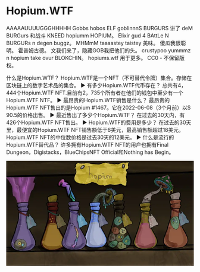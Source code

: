 # Hopium.WTF

AAAAAUUUUGGGHHHHH Gobbs hobos ELF goblinnnS BURGURS 讲了 deM BURGurs 和战斗 KNEED hopiumm HOPIUM。 Elixir gud 4 BAttLe N BURGURs n degen buggz。 MHMmM taaaastey taistey 美味。 傻瓜我很聪明。 霍普姆古德。 文我们来了，隐藏GOB我把他们的头。 crustypoo yummmz n hopium take ovur BLOKCHIN。 hopiums.wtf 用于更多。 CC0 - 不保留版权。

什么是Hopium.WTF？
Hopium.WTF是一个NFT（不可替代令牌）集合。存储在区块链上的数字艺术品的集合。
▶ 有多少Hopium.WTF代币存在？
总共有4，444个Hopium.WTF NFT.目前有2，735个所有者在他们的钱包中至少有一个Hopium.WTF NTF。
▶ 最昂贵的Hopium.WTF销售是什么？
最昂贵的Hopium.WTF NFT售出的是Hopium #1467。它在2022-06-08（3个月前）以$ 90.5的价格出售。
▶ 最近售出了多少个Hopium.WTF？
在过去的30天内，有426个Hopium.WTF NFT售出。
▶ Hopium.WTF的费用是多少？
在过去的30天里，最便宜的Hopium.WTF NFT销售额低于6美元，最高销售额超过18美元。Hopium.WTF NFT的中位数价格是过去30天的12美元。
▶ 什么是流行的Hopium.WTF替代品？
许多拥有Hopium.WTF NFT的用户也拥有Final Dungeon，Digistacks，BlueChipsNFT Official和Nothing has Begin。

![nft](b3abc23e60001cd1bf1710bd3d6ed89c.webp)
